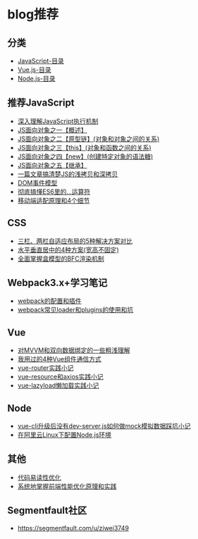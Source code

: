 # blog推荐

## 分类
- [JavaScript-目录](JavaScript/directory.md)
- [Vue.js-目录](vue/directory.md)
- [Node.js-目录](node/directory.md)

## 推荐JavaScript

- [深入理解JavaScript执行机制](JavaScript/深入理解JS执行机制.md)
- [JS面向对象之一【概述】](JavaScript/JS面向对象之一【概述】.md)
- [JS面向对象之二【原型链】(对象和对象之间的关系)](JavaScript/JS面向对象之二【原型链】(对象和对象之间的关系).md)
- [JS面向对象之三【this】(对象和函数之间的关系)](JavaScript/JS面向对象之三【this】(对象和函数之间的关系).md)
- [JS面向对象之四【new】(创建特定对象的语法糖)](JavaScript/JS面向对象之四【new】(创建特定对象的语法糖).md)
- [JS面向对象之五【继承】](JavaScript/JS面向对象之五【继承】.md)
- [一篇文章搞清楚JS的浅拷贝和深拷贝](JavaScript/一篇文章彻底搞清JS的浅拷贝and深拷贝.md)
- [DOM事件模型](JavaScript/DOM事件模型.md)
- [彻底搞懂ES6里的...运算符](JavaScript/彻底搞懂ES6里的...运算符.md)
- [移动端适配原理和4个细节](other/移动端适配.md)


## CSS

- [三栏、两栏自适应布局的5种解决方案对比](CSS/页面布局.md)
- [水平垂直居中的4种方案(宽高不固定)](CSS/水平垂直居中的4种方案(宽高不固定).md)
- [全面掌握盒模型的BFC渲染机制](CSS/全面掌握盒模型的BFC渲染机制.md)

## Webpack3.x+学习笔记

- [webpack的配置和插件](webpack/webpack的配置和插件.md)
- [webpack常见loader和plugins的使用和坑](webpack/webpack常见loader和plugins使用和坑.md)

## Vue

- [对MVVM和双向数据绑定的一些粗浅理解](vue/对MVVM和双向数据绑定的一些粗浅理解.md)
- [我用过的4种Vue组件通信方式](vue/我用过的4种Vue组件通信方式.md)
- [vue-router实践小记](vue/vue-router实践记录.md)
- [vue-resource和axios实践小记](vue/vue-resource实践记录.md)
- [vue-lazyload懒加载实践小记](vue/vue-lazyload懒加载实践小记.md)

## Node

- [vue-cli升级后没有dev-server.js如何做mock模拟数据踩坑小记](node/vue-cli升级后没有dev-server.js如何做mock模拟数据踩坑记录.md)
- [在阿里云Linux下配置Node.js环境](node/在阿里云Linux下配置Node.js环境.md)

## 其他
- [代码易读性优化](JavaScript/代码优化.md)
- [系统地掌握前端性能优化原理和实践](other/系统地掌握前端性能优化原理和实践.md)

## Segmentfault社区 

- https://segmentfault.com/u/ziwei3749



